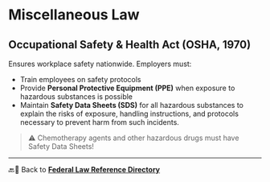 # Miscellaneous Law

## Occupational Safety & Health Act (OSHA, 1970)

Ensures workplace safety nationwide. Employers must:

- Train employees on safety protocols
- Provide **Personal Protective Equipment (PPE)** when exposure to hazardous substances is possible
- Maintain **Safety Data Sheets (SDS)** for all hazardous substances to explain the risks of exposure, handling instructions, and protocols necessary to prevent harm from such incidents.

> ⚠️ Chemotherapy agents and other hazardous drugs must have Safety Data Sheets!
  
---

🔙🔗 Back to [**Federal Law Reference Directory**](./readme.md)
